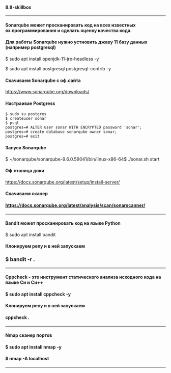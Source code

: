 #### 8.8-skillbox

-----------------------------------------------------------
#### Sonarqube может просканировать код на всех известных яз.программирования и сделать оценку качества кода.

#### Для работы Sonarqube нужно устновить джаву 11 базу данных (например postgresql)
$ sudo apt install openjdk-11-jre-headless -y

$ sudo apt install postgresql postgresql-contrib -y

#### Скачиваем Sonarqube c оф.сайта
https://www.sonarqube.org/downloads/

#### Настраивае Postgress
```
$ sudo su postgres
$ createuser sonar
$ psql
postgres=# ALTER user sonar WITH ENCRYPTED password 'sonar';
postgres=# create database sonarqube owner sonar;
postgres=# exit
```

#### Запуск Sonarqube
$ ~/sonarqube/sonarqube-9.6.0.59041/bin/linux-x86-64$ ./sonar.sh start

#### Оф.станица доки 
https://docs.sonarqube.org/latest/setup/install-server/

#### Скачиваем сканер
#### https://docs.sonarqube.org/latest/analysis/scan/sonarscanner/
-------------------------------------------------------------------

#### Bandit может просканировать код на языке Python
$ sudo apt install bandit

#### Клонируем репу и в ней запускаем
### $ bandit -r .

--------------------------------------------------------------------

#### Cppcheck - это инструмент статического анализа исходного кода на языке Си и Си++
#### $ sudo apt install cppcheck -y

#### Клонируем репу и в ней запускаем
#### cppcheck .
--------------------------------------------------------------------

#### Nmap сканер портов
#### $ sudo apt install nmap -y

#### $ nmap -A localhost
---------------------------------------------------------------------









